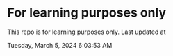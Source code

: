 # For learning purposes only
This repo is for learning purposes only.
Last updated at

Tuesday, March 5, 2024 6:03:53 AM


